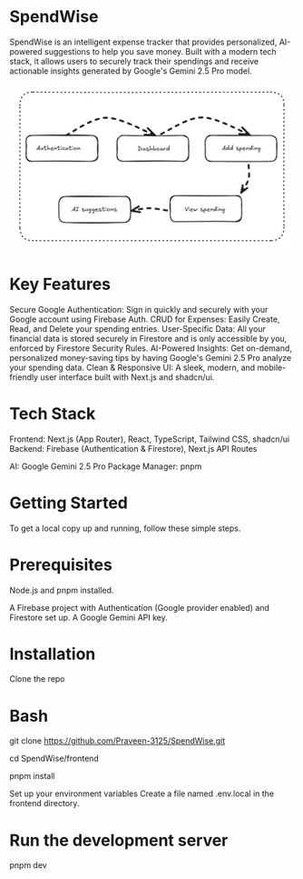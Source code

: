 # SpendWise
SpendWise is an intelligent expense tracker that provides personalized, AI-powered suggestions to help you save money. Built with a modern tech stack, it allows users to securely track their spendings and receive actionable insights generated by Google's Gemini 2.5 Pro model.


![Workflow](images/workflow.jpg)

# Key Features
Secure Google Authentication: Sign in quickly and securely with your Google account using Firebase Auth.
CRUD for Expenses: Easily Create, Read, and Delete your spending entries.
User-Specific Data: All your financial data is stored securely in Firestore and is only accessible by you, enforced by Firestore Security Rules.
AI-Powered Insights: Get on-demand, personalized money-saving tips by having Google's Gemini 2.5 Pro analyze your spending data.
Clean & Responsive UI: A sleek, modern, and mobile-friendly user interface built with Next.js and shadcn/ui.

# Tech Stack
Frontend: Next.js (App Router), React, TypeScript, Tailwind CSS, shadcn/ui
Backend: Firebase (Authentication & Firestore), Next.js API Routes

AI: Google Gemini 2.5 Pro
Package Manager: pnpm

# Getting Started
To get a local copy up and running, follow these simple steps.

# Prerequisites
Node.js and pnpm installed.

A Firebase project with Authentication (Google provider enabled) and Firestore set up.
A Google Gemini API key.

# Installation
Clone the repo

# Bash
git clone https://github.com/Praveen-3125/SpendWise.git

cd SpendWise/frontend

pnpm install

Set up your environment variables
Create a file named .env.local in the frontend directory.

# Run the development server
pnpm dev
